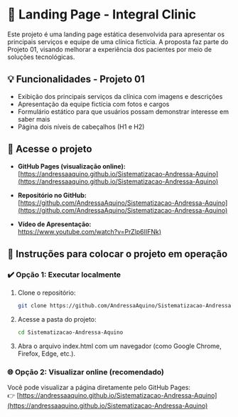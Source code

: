 # 🏥 Landing Page - Integral Clinic

Este projeto é uma landing page estática desenvolvida para apresentar os principais serviços e equipe de uma clínica fictícia. A proposta faz parte do Projeto 01, visando melhorar a experiência dos pacientes por meio de soluções tecnológicas.

## 💡 Funcionalidades - Projeto 01

- Exibição dos principais serviços da clínica com imagens e descrições
- Apresentação da equipe fictícia com fotos e cargos
- Formulário estático para que usuários possam demonstrar interesse em saber mais
- Página dois níveis de cabeçalhos (H1 e H2)

## 🔗 Acesse o projeto

- **GitHub Pages (visualização online):**  
  [https://andressaaquino.github.io/Sistematizacao-Andressa-Aquino](https://andressaaquino.github.io/Sistematizacao-Andressa-Aquino)

- **Repositório no GitHub:**  
  [https://github.com/AndressaAquino/Sistematizacao-Andressa-Aquino](https://github.com/AndressaAquino/Sistematizacao-Andressa-Aquino)

- **Vídeo de Apresentação:**  
  [https://www.youtube.com/watch?v=PrZlp6IIFNk)](https://www.youtube.com/watch?v=PrZlp6IIFNk)

## 🚀 Instruções para colocar o projeto em operação

### ✔️ Opção 1: Executar localmente

1. Clone o repositório:
   ```bash
   git clone https://github.com/AndressaAquino/Sistematizacao-Andressa-Aquino.git

2. Acesse a pasta do projeto:
   ```bash
   cd Sistematizacao-Andressa-Aquino
3. Abra o arquivo index.html com um navegador (como Google Chrome, Firefox, Edge, etc.).

### 🌐 Opção 2: Visualizar online (recomendado)

Você pode visualizar a página diretamente pelo GitHub Pages:  
👉 [https://andressaaquino.github.io/Sistematizacao-Andressa-Aquino](https://andressaaquino.github.io/Sistematizacao-Andressa-Aquino)


